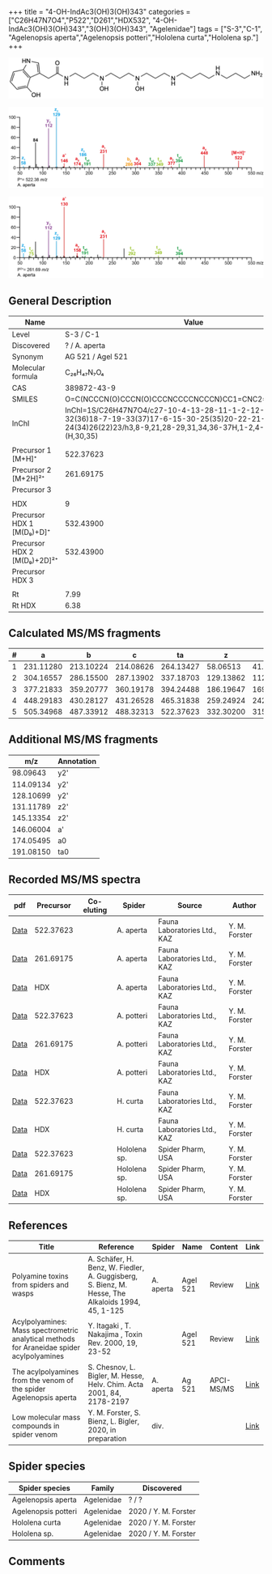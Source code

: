 +++
title = "4-OH-IndAc3(OH)3(OH)343"
categories = ["C26H47N7O4","P522","D261","HDX532",
"4-OH-IndAc3(OH)3(OH)343","3(OH)3(OH)343",
"Agelenidae"]
tags = ["S-3","C-1",
"Agelenopsis aperta","Agelenopsis potteri","Hololena curta","Hololena sp."]
+++

![](/img/4-OH-IndAc3(OH)3(OH)343.png)

![](/img_MSMS/522_4-OH-IndAc3(OH)3(OH)343_Aa.png?classes=border)

![](/img_MSMS/522_4-OH-IndAc3(OH)3(OH)343_Aa_2.png?classes=border)

## General Description

| Name                        | Value             |
|-----------------------------|-------------------|
| Level                       | S-3 / C-1                |
| Discovered                  | ? / A. aperta     |
| Synonym                     | AG 521 / Agel 521 |
| Molecular formula           | C₂₆H₄₇N₇O₄        |
| CAS                         | 389872-43-9       |
| SMILES | O=C(NCCCN(O)CCCN(O)CCCNCCCCNCCCN)CC1=CNC2=C1C(O)=CC=C2  |
| InChI  | InChI=1S/C26H47N7O4/c27-10-4-13-28-11-1-2-12-29-14-5-16-32(36)18-7-19-33(37)17-6-15-30-25(35)20-22-21-31-23-8-3-9-24(34)26(22)23/h3,8-9,21,28-29,31,34,36-37H,1-2,4-7,10-20,27H2,(H,30,35)  |
|                             |                   |
| Precursor 1 [M+H]⁺          | 522.37623         |
| Precursor 2 [M+2H]²⁺        | 261.69175         |
| Precursor 3                 |                   |
|                             |                   |
| HDX                         | 9                 |
| Precursor HDX 1 [M(D₉)+D]⁺   | 532.43900         |
| Precursor HDX 2 [M(D₉)+2D]²⁺ | 532.43900         |
| Precursor HDX 3             |                   |
|                             |                   |
| Rt                          | 7.99              |
| Rt HDX                      | 6.38              |

## Calculated MS/MS fragments

| # | a         | b         | c         | ta        | z         | y         | tz        |
|---|-----------|-----------|-----------|-----------|-----------|-----------|-----------|
| 1 | 231.11280 | 213.10224 | 214.08626 | 264.13427 | 58.06513 | 41.03858 | 75.09167 |
| 2 | 304.16557 | 286.15500 | 287.13902 | 337.18703 | 129.13862 | 112.11208 | 146.16517 |
| 3 | 377.21833 | 359.20777 | 360.19178 | 394.24488 | 186.19647 | 169.16993 | 219.21794 |
| 4 | 448.29183 | 430.28127 | 431.26528 | 465.31838 | 259.24924 | 242.22269 | 292.27070 |
| 5 | 505.34968 | 487.33912 | 488.32313 | 522.37623 | 332.30200 | 315.27545 | 349.32855 |

## Additional MS/MS fragments

| m/z        | Annotation |
|------------|------------|
| 98.09643  | y2'        |
| 114.09134 | y2'        |
| 128.10699 | y2'        |
| 131.11789 | z2'        |
| 145.13354  | z2'        |
| 146.06004    | a'   |
| 174.05495    | a0   |
| 191.08150  | ta0        |

## Recorded MS/MS spectra

| pdf                                                     | Precursor | Co-eluting | Spider    | Source                       | Author        |
|---------------------------------------------------------|-----------|------------|-----------|------------------------------|---------------|
| [Data](/pdf/A-aperta/522_IndAc3(OH)3(OH)343_Aa.pdf)     | 522.37623 |            | A. aperta | Fauna Laboratories Ltd., KAZ | Y. M. Forster |
| [Data](/pdf/A-aperta/522_IndAc3(OH)3(OH)343_Aa_2.pdf)   | 261.69175 |            | A. aperta | Fauna Laboratories Ltd., KAZ | Y. M. Forster |
| [Data](/pdf/A-aperta/522_IndAc3(OH)3(OH)343_Aa_HDX.pdf) | HDX       |            | A. aperta | Fauna Laboratories Ltd., KAZ | Y. M. Forster |
| [Data](/pdf/A-potteri/522_IndAc3(OH)3(OH)343_Ap.pdf) | 522.37623 |           | A. potteri | Fauna Laboratories Ltd., KAZ | Y. M. Forster |
| [Data](/pdf/A-potteri/522_IndAc3(OH)3(OH)343_Ap_2.pdf) | 261.69175 |           | A. potteri | Fauna Laboratories Ltd., KAZ | Y. M. Forster |
| [Data](/pdf/A-potteri/522_IndAc3(OH)3(OH)343_Ap_HDX.pdf) | HDX |           | A. potteri | Fauna Laboratories Ltd., KAZ | Y. M. Forster |
| [Data](/pdf/H-curta/522_IndAc3(OH)3(OH)343_Hc.pdf) | 522.37623 |           | H. curta | Fauna Laboratories Ltd., KAZ | Y. M. Forster |
| [Data](/pdf/H-curta/522_IndAc3(OH)3(OH)343_Hc_HDX.pdf) | HDX |           | H. curta | Fauna Laboratories Ltd., KAZ | Y. M. Forster |
| [Data](/pdf/Hololena-sp/522_IndAc3(OH)3(OH)343_Ho-sp.pdf) | 522.37623 |           | Hololena sp. | Spider Pharm, USA | Y. M. Forster |
| [Data](/pdf/Hololena-sp/522_IndAc3(OH)3(OH)343_Ho-sp_2.pdf) | 261.69175 |           | Hololena sp. | Spider Pharm, USA | Y. M. Forster |
| [Data](/pdf/Hololena-sp/522_IndAc3(OH)3(OH)343_Ho-sp_HDX.pdf) | HDX |           | Hololena sp. | Spider Pharm, USA | Y. M. Forster |

## References

| Title                                                                                     | Reference                                                                                         | Spider    | Name     | Content    | Link                                                                                                                          |
|-------------------------------------------------------------------------------------------|---------------------------------------------------------------------------------------------------|-----------|----------|------------|-------------------------------------------------------------------------------------------------------------------------------|
| Polyamine toxins from spiders and wasps                                                   | A. Schäfer, H. Benz, W. Fiedler, A. Guggisberg, S. Bienz, M. Hesse, The Alkaloids 1994, 45, 1-125 | A. aperta | Agel 521 | Review     | [Link](https://www.sciencedirect.com/science/article/pii/S009995980860276X)                                                   |
| Acylpolyamines: Mass spectrometric analytical methods for Araneidae spider acylpolyamines | Y. Itagaki , T. Nakajima , Toxin Rev. 2000, 19, 23-52                                             |           | Agel 521 | Review     | [Link](https://www.tandfonline.com/doi/abs/10.1081/TXR-100100314)                                                             |
| The acylpolyamines from the venom of the spider Agelenopsis aperta                        | S. Chesnov, L. Bigler, M. Hesse, Helv. Chim. Acta 2001, 84, 2178-2197                             | A. aperta | Ag 521   | APCI-MS/MS | [Link](https://onlinelibrary.wiley.com/doi/abs/10.1002/1522-2675%2820010815%2984%3A8%3C2178%3A%3AAID-HLCA2178%3E3.0.CO%3B2-N) |
| Low molecular mass compounds in spider venom      | Y. M. Forster, S. Bienz, L. Bigler, 2020, in preparation          | div.       |   |   | [Link](unknown) |

## Spider species

| Spider species     | Family     | Discovered |
|--------------------|------------|------------|
| Agelenopsis aperta | Agelenidae | ? / ?      |
| Agelenopsis potteri | Agelenidae | 2020 / Y. M. Forster |
| Hololena curta | Agelenidae | 2020 / Y. M. Forster |
| Hololena sp. | Agelenidae | 2020 / Y. M. Forster |



## Comments